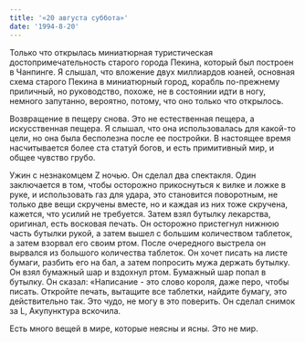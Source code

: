 ```yaml
---
title: '«20 августа суббота»'
date: '1994-8-20'
---
```


Только что открылась миниатюрная туристическая достопримечательность старого города Пекина, который был построен в Чанпинге. Я слышал, что вложение двух миллиардов юаней, основная схема старого Пекина в миниатюрный город, корабль по-прежнему приличный, но руководство, похоже, не в состоянии идти в ногу, немного запутанно, вероятно, потому, что оно только что открылось.

Возвращение в пещеру снова. Это не естественная пещера, а искусственная пещера. Я слышал, что она использовалась для какой-то цели, но она была бесполезна после ее постройки. В настоящее время насчитывается более ста статуй богов, и есть примитивный мир, и общее чувство грубо.

Ужин с незнакомцем Z ночью. Он сделал два спектакля. Один заключается в том, чтобы осторожно прикоснуться к вилке и ложке в руке, и использовать газ для удара, это становится поворотным, не только две вещи скручены вместе, но и каждая из них тоже скручена, кажется, что усилий не требуется. Затем взял бутылку лекарства, оригинал, есть восковая печать. Он осторожно пристегнул нижнюю часть бутылки рукой, а затем вышел с большим количеством таблеток, а затем взорвал его своим ртом. После очередного выстрела он вырвался из большого количества таблеток. Он хочет писать на листе бумаги, разбить его на бал, а затем попросить мужа держать бутылку. Он взял бумажный шар и вздохнул ртом. Бумажный шар попал в бутылку. Он сказал: «Написание - это слово короля, даже перо, чтобы писать. Откройте печать, вытащите все таблетки, найдите бумагу, это действительно так. Это чудо, не могу в это поверить. Он сделал снимок за L, Акупунктура вскочила.

Есть много вещей в мире, которые неясны и ясны. Это не мир.

